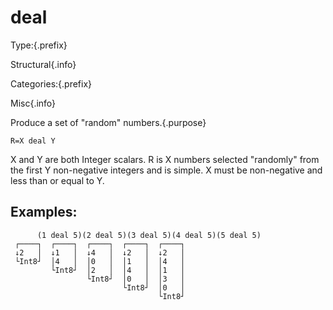 # deal

Type:{.prefix}

Structural{.info}

Categories:{.prefix}

Misc{.info}

Produce a set of "random" numbers.{.purpose}

~~~
R=X deal Y
~~~

X and Y are both Integer scalars. R is X numbers selected "randomly" from the first Y non-negative
integers and is simple. X must be non-negative and less than or equal to Y.

## Examples:

~~~
      (1 deal 5)(2 deal 5)(3 deal 5)(4 deal 5)(5 deal 5)
 ┌────┐  ┌────┐  ┌────┐  ┌────┐  ┌────┐
 ↓2   │  ↓1   │  ↓4   │  ↓2   │  ↓2   │
 └Int8┘  │4   │  │0   │  │1   │  │4   │
         └Int8┘  │2   │  │4   │  │1   │
                 └Int8┘  │0   │  │3   │
                         └Int8┘  │0   │
                                 └Int8┘
~~~

